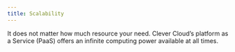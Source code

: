 ```yaml
---
title: Scalability
---
```

It does not matter how much resource your need. Clever Cloud’s platform as a
Service (PaaS) offers an infinite computing power available at all times.
